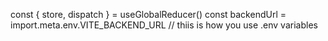 const { store, dispatch } = useGlobalReducer()
const backendUrl = import.meta.env.VITE_BACKEND_URL // thiis is how you use .env variables
